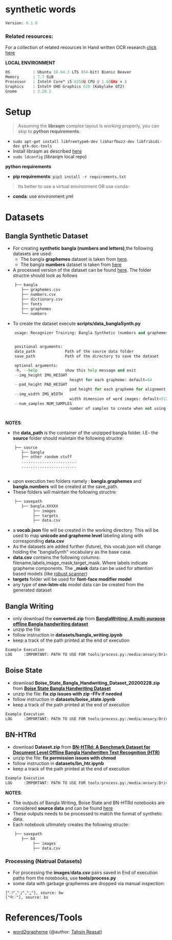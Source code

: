 
# synthetic words

```python
Version: 0.1.0     
```
### **Related resources**:

For a collection of related resources in Hand written OCR research [click here](https://docs.google.com/spreadsheets/d/1LcEsd3z6lv4MO-ynbAawEjJ27jvPUoFiU9adQkD9g1A/edit?usp=sharing) 


**LOCAL ENVIRONMENT**  
```python
OS          : Ubuntu 18.04.3 LTS (64-bit) Bionic Beaver        
Memory      : 7.7 GiB  
Processor   : Intel® Core™ i5-8250U CPU @ 1.60GHz × 8    
Graphics    : Intel® UHD Graphics 620 (Kabylake GT2)  
Gnome       : 3.28.2  
```
# Setup
>Assuming the **libraqm** complex layout is working properly, you can skip to **python requirements**. 
*  ```sudo apt-get install libfreetype6-dev libharfbuzz-dev libfribidi-dev gtk-doc-tools```
* Install libraqm as described [here](https://github.com/HOST-Oman/libraqm)
* ```sudo ldconfig``` (librarqm local repo)

**python requirements**
* **pip requirements**: ```pip3 install -r requirements.txt``` 
> Its better to use a virtual environment 
OR use conda-
* **conda**: use environment.yml



# Datasets
## Bangla Synthetic Dataset
* For creating **synthetic bangla (numbers and letters)**,the following datasets are used:
    * The bangla **graphemes** dataset is taken from [here](https://www.kaggle.com/pestipeti/bengali-quick-eda/#data). 
    * The bangla **numbers** dataset is taken from [here](https://www.kaggle.com/c/numta/data) 
* A processed version of the dataset can be found [here](https://www.kaggle.com/nazmuddhohaansary/recognizer-source). The folder structre should look as follows
    
```python
    ├── bangla
       ├── graphemes.csv
       ├── numbers.csv
       ├── dictionary.csv
       ├── fonts
       ├── graphemes
       └── numbers
```
* To create the dataset execute **scripts/data_banglaSynth.py**

```python
    usage: Recognizer Training: Bangla Synthetic (numbers and graphemes) Dataset Creating Script [-h] [--img_height IMG_HEIGHT] [--pad_height PAD_HEIGHT] [--img_width IMG_WIDTH] [--num_samples NUM_SAMPLES]
                                                                                                data_path save_path

    positional arguments:
    data_path             Path of the source data folder
    save_path             Path of the directory to save the dataset

    optional arguments:
    -h, --help            show this help message and exit
    --img_height IMG_HEIGHT
                            height for each grapheme: default=64
    --pad_height PAD_HEIGHT
                            pad height for each grapheme for alignment correction: default=20
    --img_width IMG_WIDTH
                            width dimension of word images: default=512
    --num_samples NUM_SAMPLES
                            number of samples to create when not using dictionary:default=100000



```

**NOTES**:
* the **data_path** is the container of the unzipped bangla folder. I.E- the **source** folder should maintain the following structre:

```python
    ├── source
       ├── bangla
       ├── other random stuff
       ........................
       ........................ 
    
```
* upon execution two folders namely : **bangla.graphemes** and **bangla.numbers** will be created at the save_path.
* These folders will maintain the following structre:

```python
    ├── savepath
       ├── bangla.XXXXX
            ├── images
            ├── targets
            ├── data.csv
```
* a **vocab.json** file will be created in the working directory. This will be used to map **unicode and grapheme level** labeling along with corresponding **data.csv**
* As the datasets are added further (future), this vocab.json will change holding the "banglaSynth" vocabulary as the base case.              
* **data.csv** contains the following columns: filename,labels,image_mask,target_mask. Where labels indicate grapheme components. The **_mask** data can be used for attention based models (like [robust scanner](https://arxiv.org/abs/2007.07542))
* **targets** folder will be used for **font-face modifier model**
* any type of **cnn-lstm-ctc** model data can be created from the generated dataset

## Bangla Writing
* only download the **converted.zip** from  [**BanglaWriting: A multi-purpose offline Bangla handwriting dataset**](https://data.mendeley.com/datasets/r43wkvdk4w/1)
* unzip the file
* follow instruction in **datasets/bangla_writing.ipynb**
* keep a track of the path printed at the end of execution

```python
Example Execution
LOG     :IMPORTANT: PATH TO USE FOR tools/process.py:/media/ansary/DriveData/Work/bengalAI/datasets/Recognition/bw
```
## Boise State
* download **Boise_State_Bangla_Handwriting_Dataset_20200228.zip**  from  [**Boise State Bangla Handwriting Dataset**](https://scholarworks.boisestate.edu/saipl/1/)
* unzip the file: **fix zip issues with zip -FFv if needed**
* follow instruction in **datasets/boise_state.ipynb**
* keep a track of the path printed at the end of execution

```python
Example Execution
LOG     :IMPORTANT: PATH TO USE FOR tools/process.py:/media/ansary/DriveData/Work/bengalAI/datasets/Recognition/bs
```
## BN-HTRd
* download **Dataset.zip**  from  [**BN-HTRd: A Benchmark Dataset for Document Level Offline Bangla Handwritten Text Recognition (HTR)**](https://data.mendeley.com/datasets/743k6dm543/1)
* unzip the file: **fix permission issues with chmod**
* follow instruction in **datasets/bn_htr.ipynb**
* keep a track of the path printed at the end of execution

```python
Example Execution
LOG     :IMPORTANT: PATH TO USE FOR tools/process.py:/media/ansary/DriveData/Work/bengalAI/datasets/Recognition/bh
```

**NOTES**:
* The outputs of Bangla Writing, Boise State and BN-HTRd notebooks are considered **source data** and can be found [here](https://www.kaggle.com/nazmuddhohaansary/recognizer-source)
* These outputs needs to be processed to match the format of synthetic data.
* Each notebook ultimately creates the following structe:

```python
    ├── savepath
       ├── bX
            ├── images
            ├── data.csv
```    


### Processing (Natrual Datasets)
* For processing the **images**/**data.csv** pairs saved in End of execution paths from the notebooks, use **tools/process.py**
* some data with garbage graphemes are dropped via manual inspection:
```
["া","্বা","্ল"], source: bw
["ভঁে"], source: bs
```

# References/Tools

* [word2grapheme](https://www.kaggle.com/reasat/extract-word-image-and-label) (@author: [Tahsin Reasat](https://www.kaggle.com/reasat))

